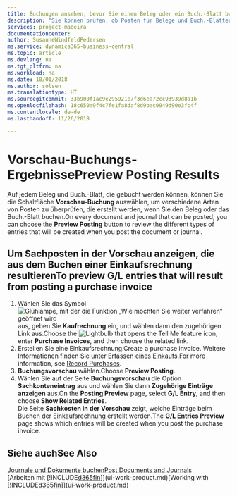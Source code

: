 ```yaml
---
title: Buchungen ansehen, bevor Sie einen Beleg oder ein Buch.-Blatt buchen | Microsoft Docs
description: "Sie können prüfen, ob Posten für Belege und Buch.-Blätter fehlerfrei sind, bevor sie auf das Sachkonto buchen."
services: project-madeira
documentationcenter: 
author: SusanneWindfeldPedersen
ms.service: dynamics365-business-central
ms.topic: article
ms.devlang: na
ms.tgt_pltfrm: na
ms.workload: na
ms.date: 10/01/2018
ms.author: solsen
ms.translationtype: HT
ms.sourcegitcommit: 33b900f1ac9e295921e7f3d6ea72cc93939d8a1b
ms.openlocfilehash: 18c650a9f4c7fe1fa8daf8d9bac0949d90e3fc4f
ms.contentlocale: de-de
ms.lasthandoff: 11/26/2018

---
```

# <a name="preview-posting-results"></a><span data-ttu-id="29246-103">Vorschau-Buchungs-Ergebnisse</span><span class="sxs-lookup"><span data-stu-id="29246-103">Preview Posting Results</span></span>
<span data-ttu-id="29246-104">Auf jedem Beleg und Buch.-Blatt, die gebucht werden können, können Sie die Schaltfläche **Vorschau-Buchung** auswählen, um verschiedene Arten von Posten zu überprüfen, die erstellt werden, wenn Sie den Beleg oder das Buch.-Blatt buchen.</span><span class="sxs-lookup"><span data-stu-id="29246-104">On every document and journal that can be posted, you can choose the **Preview Posting** button to review the different types of entries that will be created when you post the document or journal.</span></span>

## <a name="to-preview-gl-entries-that-will-result-from-posting-a-purchase-invoice"></a><span data-ttu-id="29246-105">Um Sachposten in der Vorschau anzeigen, die aus dem Buchen einer Einkaufsrechnung resultieren</span><span class="sxs-lookup"><span data-stu-id="29246-105">To preview G/L entries that will result from posting a purchase invoice</span></span>
1. <span data-ttu-id="29246-106">Wählen Sie das Symbol ![Glühlampe, mit der die Funktion „Wie möchten Sie weiter verfahren“ geöffnet wird](media/ui-search/search_small.png "Wie möchten Sie weiter verfahren?") aus, geben Sie **Kaufrechnung** ein, und wählen dann den zugehörigen Link aus.</span><span class="sxs-lookup"><span data-stu-id="29246-106">Choose the ![Lightbulb that opens the Tell Me feature](media/ui-search/search_small.png "Tell me what you want to do") icon, enter **Purchase Invoices**, and then choose the related link.</span></span>
2. <span data-ttu-id="29246-107">Erstellen Sie eine Einkaufsrechnung.</span><span class="sxs-lookup"><span data-stu-id="29246-107">Create a purchase invoice.</span></span> <span data-ttu-id="29246-108">Weitere Informationen finden Sie unter [Erfassen eines Einkaufs](purchasing-how-record-purchases.md).</span><span class="sxs-lookup"><span data-stu-id="29246-108">For more information, see [Record Purchases](purchasing-how-record-purchases.md).</span></span>
3. <span data-ttu-id="29246-109">**Buchungsvorschau** wählen.</span><span class="sxs-lookup"><span data-stu-id="29246-109">Choose **Preview Posting**.</span></span>
4. <span data-ttu-id="29246-110">Wählen Sie auf der Seite **Buchungsvorschau** die Option **Sachkonteneintrag** aus und wählen Sie dann **Zugehörige Einträge anzeigen** aus.</span><span class="sxs-lookup"><span data-stu-id="29246-110">On the **Posting Preview** page, select **G/L Entry**, and then choose **Show Related Entries**.</span></span>  
   <span data-ttu-id="29246-111">Die Seite **Sachkosten in der Vorschau** zeigt, welche Einträge beim Buchen der Einkaufsrechnung erstellt werden.</span><span class="sxs-lookup"><span data-stu-id="29246-111">The **G/L Entries Preview** page shows which entries will be created when you post the purchase invoice.</span></span>

## <a name="see-also"></a><span data-ttu-id="29246-112">Siehe auch</span><span class="sxs-lookup"><span data-stu-id="29246-112">See Also</span></span>
[<span data-ttu-id="29246-113">Journale und Dokumente buchen</span><span class="sxs-lookup"><span data-stu-id="29246-113">Post Documents and Journals</span></span>](ui-post-documents-journals.md)  
<span data-ttu-id="29246-114">[Arbeiten mit [!INCLUDE[d365fin](includes/d365fin_md.md)]](ui-work-product.md)</span><span class="sxs-lookup"><span data-stu-id="29246-114">[Working with [!INCLUDE[d365fin](includes/d365fin_md.md)]](ui-work-product.md)</span></span>


